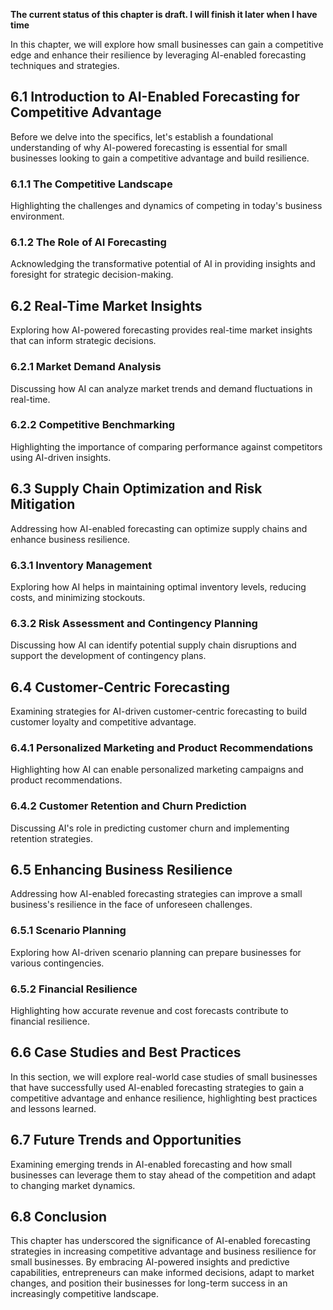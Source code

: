 **The current status of this chapter is draft. I will finish it later when I have time**

In this chapter, we will explore how small businesses can gain a competitive edge and enhance their resilience by leveraging AI-enabled forecasting techniques and strategies.

6.1 Introduction to AI-Enabled Forecasting for Competitive Advantage
--------------------------------------------------------------------

Before we delve into the specifics, let's establish a foundational understanding of why AI-powered forecasting is essential for small businesses looking to gain a competitive advantage and build resilience.

### 6.1.1 The Competitive Landscape

Highlighting the challenges and dynamics of competing in today's business environment.

### 6.1.2 The Role of AI Forecasting

Acknowledging the transformative potential of AI in providing insights and foresight for strategic decision-making.

6.2 Real-Time Market Insights
-----------------------------

Exploring how AI-powered forecasting provides real-time market insights that can inform strategic decisions.

### 6.2.1 Market Demand Analysis

Discussing how AI can analyze market trends and demand fluctuations in real-time.

### 6.2.2 Competitive Benchmarking

Highlighting the importance of comparing performance against competitors using AI-driven insights.

6.3 Supply Chain Optimization and Risk Mitigation
-------------------------------------------------

Addressing how AI-enabled forecasting can optimize supply chains and enhance business resilience.

### 6.3.1 Inventory Management

Exploring how AI helps in maintaining optimal inventory levels, reducing costs, and minimizing stockouts.

### 6.3.2 Risk Assessment and Contingency Planning

Discussing how AI can identify potential supply chain disruptions and support the development of contingency plans.

6.4 Customer-Centric Forecasting
--------------------------------

Examining strategies for AI-driven customer-centric forecasting to build customer loyalty and competitive advantage.

### 6.4.1 Personalized Marketing and Product Recommendations

Highlighting how AI can enable personalized marketing campaigns and product recommendations.

### 6.4.2 Customer Retention and Churn Prediction

Discussing AI's role in predicting customer churn and implementing retention strategies.

6.5 Enhancing Business Resilience
---------------------------------

Addressing how AI-enabled forecasting strategies can improve a small business's resilience in the face of unforeseen challenges.

### 6.5.1 Scenario Planning

Exploring how AI-driven scenario planning can prepare businesses for various contingencies.

### 6.5.2 Financial Resilience

Highlighting how accurate revenue and cost forecasts contribute to financial resilience.

6.6 Case Studies and Best Practices
-----------------------------------

In this section, we will explore real-world case studies of small businesses that have successfully used AI-enabled forecasting strategies to gain a competitive advantage and enhance resilience, highlighting best practices and lessons learned.

6.7 Future Trends and Opportunities
-----------------------------------

Examining emerging trends in AI-enabled forecasting and how small businesses can leverage them to stay ahead of the competition and adapt to changing market dynamics.

6.8 Conclusion
--------------

This chapter has underscored the significance of AI-enabled forecasting strategies in increasing competitive advantage and business resilience for small businesses. By embracing AI-powered insights and predictive capabilities, entrepreneurs can make informed decisions, adapt to market changes, and position their businesses for long-term success in an increasingly competitive landscape.
